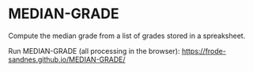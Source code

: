 # MEDIAN-GRADE
Compute the median grade from a list of grades stored in a spreaksheet.

Run MEDIAN-GRADE (all processing in the browser):
https://frode-sandnes.github.io/MEDIAN-GRADE/
